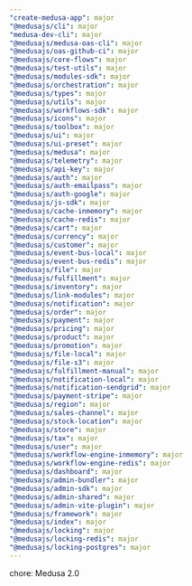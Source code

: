 ```yaml
---
"create-medusa-app": major
"@medusajs/cli": major
"medusa-dev-cli": major
"@medusajs/medusa-oas-cli": major
"@medusajs/oas-github-ci": major
"@medusajs/core-flows": major
"@medusajs/test-utils": major
"@medusajs/modules-sdk": major
"@medusajs/orchestration": major
"@medusajs/types": major
"@medusajs/utils": major
"@medusajs/workflows-sdk": major
"@medusajs/icons": major
"@medusajs/toolbox": major
"@medusajs/ui": major
"@medusajs/ui-preset": major
"@medusajs/medusa": major
"@medusajs/telemetry": major
"@medusajs/api-key": major
"@medusajs/auth": major
"@medusajs/auth-emailpass": major
"@medusajs/auth-google": major
"@medusajs/js-sdk": major
"@medusajs/cache-inmemory": major
"@medusajs/cache-redis": major
"@medusajs/cart": major
"@medusajs/currency": major
"@medusajs/customer": major
"@medusajs/event-bus-local": major
"@medusajs/event-bus-redis": major
"@medusajs/file": major
"@medusajs/fulfillment": major
"@medusajs/inventory": major
"@medusajs/link-modules": major
"@medusajs/notification": major
"@medusajs/order": major
"@medusajs/payment": major
"@medusajs/pricing": major
"@medusajs/product": major
"@medusajs/promotion": major
"@medusajs/file-local": major
"@medusajs/file-s3": major
"@medusajs/fulfillment-manual": major
"@medusajs/notification-local": major
"@medusajs/notification-sendgrid": major
"@medusajs/payment-stripe": major
"@medusajs/region": major
"@medusajs/sales-channel": major
"@medusajs/stock-location": major
"@medusajs/store": major
"@medusajs/tax": major
"@medusajs/user": major
"@medusajs/workflow-engine-inmemory": major
"@medusajs/workflow-engine-redis": major
"@medusajs/dashboard": major
"@medusajs/admin-bundler": major
"@medusajs/admin-sdk": major
"@medusajs/admin-shared": major
"@medusajs/admin-vite-plugin": major
"@medusajs/framework": major
"@medusajs/index": major
"@medusajs/locking": major
"@medusajs/locking-redis": major
"@medusajs/locking-postgres": major
---
```


chore: Medusa 2.0
